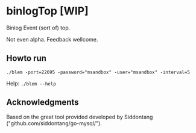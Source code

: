 # binlogTop [WIP]

Binlog Event (sort of) top.

Not even alpha. Feedback wellcome.


## Howto run

```
./blem -port=22695 -password="msandbox" -user="msandbox" -interval=5
```

Help: `./blem --help`

##

## Acknowledgments

Based on the great tool provided developed by Siddontang ("github.com/siddontang/go-mysql/").
